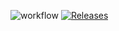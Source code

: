 ![workflow](https://github.com/Hanzarniwin40527436/Group-3/actions/workflows/main.yml/badge.svg)
[![Releases](https://img.shields.io/github/release/<github-username>/sem/all.svg?style=flat-square)](https://github.com/<github-username>/sem/releases)
